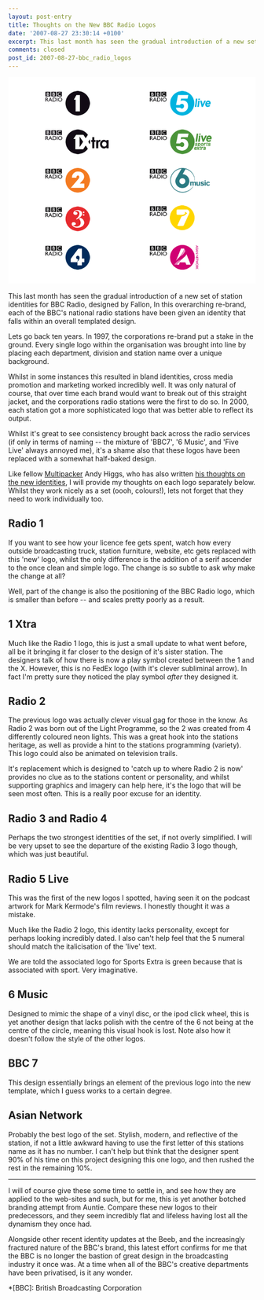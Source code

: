 ```yaml
---
layout: post-entry
title: Thoughts on the New BBC Radio Logos
date: '2007-08-27 23:30:14 +0100'
excerpt: This last month has seen the gradual introduction of a new set of station identities for BBC Radio, designed by Fallon.
comments: closed
post_id: 2007-08-27-bbc_radio_logos
---
```

![The new logos](/assets/images/2007/08/bbc_radio_logos.jpg)

This last month has seen the gradual introduction of a new set of station identities for BBC Radio, designed by Fallon, In this overarching re-brand, each of the BBC's national radio stations have been given an identity that falls within an overall templated design.

Lets go back ten years. In 1997, the corporations re-brand put a stake in the ground. Every single logo within the organisation was brought into line by placing each department, division and station name over a unique background.

Whilst in some instances this resulted in bland identities, cross media promotion and marketing worked incredibly well. It was only natural of course, that over time each brand would want to break out of this straight jacket, and the corporations radio stations were the first to do so.  In 2000, each station got a more sophisticated logo that was better able to reflect its output.

Whilst it's great to see consistency brought back across the radio services (if only in terms of naming -- the mixture of 'BBC7', '6 Music', and 'Five Live' always annoyed me), it's a shame also that these logos have been replaced with a somewhat half-baked design.

Like fellow [Multipacker][1] Andy Higgs, who has also written [his thoughts on the new identities][2], I will provide my thoughts on each logo separately below. Whilst they work nicely as a set (oooh, colours!), lets not forget that they need to work individually too.

## Radio 1
If you want to see how your licence fee gets spent, watch how every outside broadcasting truck, station furniture, website, etc gets replaced with this 'new' logo, whilst the only difference is the addition of a serif ascender to the once clean and simple logo. The change is so subtle to ask why make the change at all?

Well, part of the change is also the positioning of the BBC Radio logo, which is smaller than before -- and scales pretty poorly as a result.

## 1 Xtra
Much like the Radio 1 logo, this is just a small update to what went before, all be it bringing it far closer to the design of it's sister station. The designers talk of how there is now a play symbol created between the 1 and the X. However, this is no FedEx logo (with it's clever subliminal arrow). In fact I'm pretty sure they noticed the play symbol *after* they designed it.

## Radio 2
The previous logo was actually clever visual gag for those in the know. As Radio 2 was born out of the Light Programme, so the 2 was created from 4 differently coloured neon lights. This was a great hook into the stations heritage, as well as provide a hint to the stations programming (variety). This logo could also be animated on television trails.

It's replacement which is designed to 'catch up to where Radio 2 is now' provides no clue as to the stations content or personality, and whilst supporting graphics and imagery can help here, it's the logo that will be seen most often. This is a really poor excuse for an identity.

## Radio 3 and Radio 4
Perhaps the two strongest identities of the set, if not overly simplified. I will be very upset to see the departure of the existing Radio 3 logo though, which was just beautiful.

## Radio 5 Live
This was the first of the new logos I spotted, having seen it on the podcast artwork for Mark Kermode's film reviews. I honestly thought it was a mistake.

Much like the Radio 2 logo, this identity lacks personality, except for perhaps looking incredibly dated. I also can't help feel that the 5 numeral should match the italicisation of the 'live' text.

We are told the associated logo for Sports Extra is green because that is associated with sport. Very imaginative.

## 6 Music
Designed to mimic the shape of a vinyl disc, or the ipod click wheel, this is yet another design that lacks polish with the centre of the 6 not being at the centre of the circle, meaning this visual hook is lost. Note also how it doesn't follow the style of the other logos.

## BBC 7
This design essentially brings an element of the previous logo into the new template, which I guess works to a certain degree.

## Asian Network
Probably the best logo of the set. Stylish, modern, and reflective of the station, if not a little awkward having to use the first letter of this stations name as it has no number. I can't help but think that the designer spent 90% of his time on this project designing this one logo, and then rushed the rest in the remaining 10%.

* * *

I will of course give these some time to settle in, and see how they are applied to the web-sites and such, but for me, this is yet another botched branding attempt from Auntie. Compare these new logos to their predecessors, and they seem incredibly flat and lifeless having lost all the dynamism they once had.

Alongside other recent identity updates at the Beeb, and the increasingly fractured nature of the BBC's brand, this latest effort confirms for me that the BBC is no longer the bastion of great design in the broadcasting industry it once was. At a time when all of the BBC's creative departments have been privatised, is it any wonder.

[1]: http://www.multipack.co.uk/
[2]: http://andyhiggs.co.uk/blog/2007/08/18/the-new-bbc-radio-logos

*[BBC]: British Broadcasting Corporation